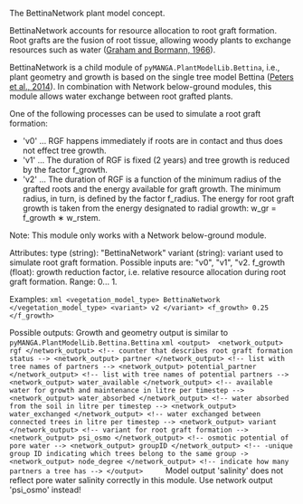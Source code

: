 The BettinaNetwork plant model concept.

BettinaNetwork accounts for resource allocation to root graft formation.
Root grafts are the fusion of root tissue, allowing woody plants to exchange resources such as water ([Graham and Bormann, 1966](https://doi.org/10.1007/BF02858662)).

BettinaNetwork is a child module of `pyMANGA.PlantModelLib.Bettina`, i.e., plant geometry and growth is based on the single tree model Bettina ([Peters et al., 2014](https://doi.org/10.1016/j.ecolmodel.2014.04.001)).
In combination with Network below-ground modules, this module allows water exchange between root grafted plants. 

One of the following processes can be used to simulate a root graft formation:

- 'v0' ... RGF happens immediately if roots are in contact and thus does not effect tree growth.
- 'v1' ... The duration of RGF is fixed (2 years) and tree growth is reduced by the factor f_growth.
- 'v2' ... The duration of RGF is a function of the minimum radius of the grafted roots and the energy available for graft growth. The minimum radius, in turn, is defined by the factor f_radius. The energy for root graft growth is taken from the energy designated to radial growth: w_gr = f_growth ∗ w_rstem.


Note:
    This module only works with a Network below-ground module.

Attributes:
    type (string): "BettinaNetwork"
    variant (string): variant used to simulate root graft formation. Possible inputs are: "v0", "v1", "v2.
    f_growth (float): growth reduction factor, i.e. relative resource allocation during root graft formation. Range: 0... 1.
    


Examples:
    ```xml
    <vegetation_model_type> BettinaNetwork </vegetation_model_type>
    <variant> v2 </variant>
    <f_growth> 0.25 </f_growth>
    ```

Possible outputs:
    Growth and geometry output is similar to `pyMANGA.PlantModelLib.Bettina.Bettina`
    ```xml
    <output> 
        <network_output> rgf </network_output> <!-- counter that describes root graft formation status -->
        <network_output> partner </network_output> <!-- list with tree names of partners -->
        <network_output> potential_partner </network_output> <!-- list with tree names of potential partners -->
        <network_output> water_available </network_output> <!-- available water for growth and maintenance in litre per timestep -->
        <network_output> water_absorbed </network_output> <!-- water absorbed from the soil in litre per timestep -->
        <network_output> water_exchanged </network_output> <!-- water exchanged between connected trees in litre per timestep -->
        <network_output> variant </network_output> <!-- variant for root graft formation -->
        <network_output> psi_osmo </network_output> <!-- osmotic potential of pore water -->
        <network_output> groupID </network_output> <!-- -unique group ID indicating which trees belong to the same group ->
        <network_output> node_degree </network_output> <!-- indicate how many partners a tree has -->
    </output>    
    ```
    Model output 'salinity' does not reflect pore water salinity correctly in this module. 
    Use network output 'psi_osmo' instead!

